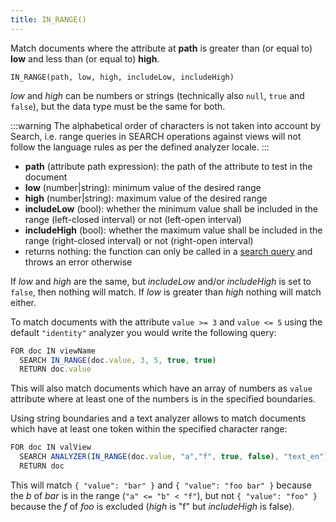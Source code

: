 ```yaml
---
title: IN_RANGE()
---
```


Match documents where the attribute at **path** is greater than (or equal to) **low** and less than (or equal to) **high**.

`IN_RANGE(path, low, high, includeLow, includeHigh)`

_low_ and _high_ can be numbers or strings (technically also `null`, `true` and `false`), but the data type must be the same for both.

:::warning
The alphabetical order of characters is not taken into account by Search, i.e. range queries in SEARCH operations against views will not follow the language rules as per the defined analyzer locale.
:::

- **path** (attribute path expression): the path of the attribute to test in the document
- **low** (number\|string): minimum value of the desired range
- **high** (number\|string): maximum value of the desired range
- **includeLow** (bool): whether the minimum value shall be included in the range (left-closed interval) or not (left-open interval)
- **includeHigh** (bool): whether the maximum value shall be included in the range (right-closed interval) or not (right-open interval)
- returns nothing: the function can only be called in a [search query](../../queries/index.md) and throws an error otherwise

If _low_ and _high_ are the same, but _includeLow_ and/or _includeHigh_ is set to `false`, then nothing will match. If _low_ is greater than _high_ nothing will match either.

To match documents with the attribute `value >= 3` and `value <= 5` using the default `"identity"` analyzer you would write the following query:

```js
FOR doc IN viewName
  SEARCH IN_RANGE(doc.value, 3, 5, true, true)
  RETURN doc.value
```

This will also match documents which have an array of numbers as `value` attribute where at least one of the numbers is in the specified boundaries.

Using string boundaries and a text analyzer allows to match documents which have at least one token within the specified character range:

```js
FOR doc IN valView
  SEARCH ANALYZER(IN_RANGE(doc.value, "a","f", true, false), "text_en")
  RETURN doc
```

This will match `{ "value": "bar" }` and `{ "value": "foo bar" }` because the _b_ of _bar_ is in the range (`"a" <= "b" < "f"`), but not `{ "value": "foo" }` because the _f_ of _foo_ is excluded (_high_ is "f" but _includeHigh_ is false).
